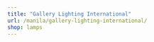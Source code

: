 ```yaml
---
title: "Gallery Lighting International"
url: /manila/gallery-lighting-international/
shop: lamps
---
```

